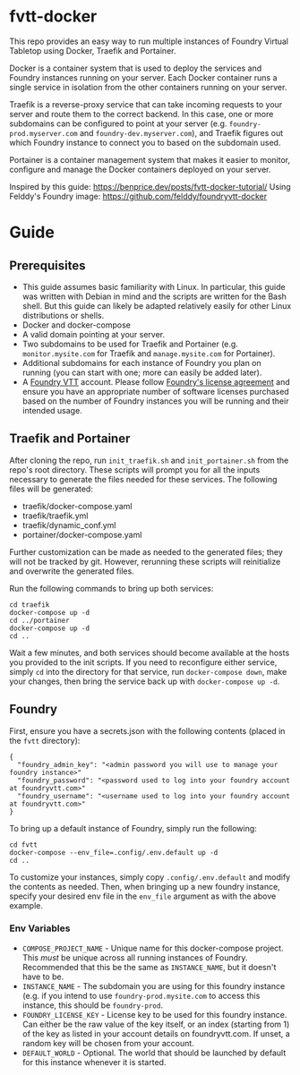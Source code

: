 # fvtt-docker

This repo provides an easy way to run multiple instances of Foundry Virtual Tabletop using Docker, Traefik and Portainer.

Docker is a container system that is used to deploy the services and Foundry instances running on your server.  Each Docker container runs a single service in isolation from the other containers running on your server.

Traefik is a reverse-proxy service that can take incoming requests to your server and route them to the correct backend.  In this case, one or more subdomains can be configured to point at your server (e.g. `foundry-prod.myserver.com` and `foundry-dev.myserver.com`), and Traefik figures out which Foundry instance to connect you to based on the subdomain used.

Portainer is a container management system that makes it easier to monitor, configure and manage the Docker containers deployed on your server.

Inspired by this guide: https://benprice.dev/posts/fvtt-docker-tutorial/
Using Felddy's Foundry image: https://github.com/felddy/foundryvtt-docker

# Guide

## Prerequisites

 - This guide assumes basic familiarity with Linux.  In particular, this guide was written with Debian in mind and the scripts are written for the Bash shell.  But this guide can likely be adapted relatively easily for other Linux distributions or shells.  
 - Docker and docker-compose
 - A valid domain pointing at your server.
 - Two subdomains to be used for Traefik and Portainer (e.g. `monitor.mysite.com` for Traefik and `manage.mysite.com` for Portainer).
 - Additional subdomains for each instance of Foundry you plan on running (you can start with one; more can easily be added later).
 - A [Foundry VTT](https://foundryvtt.com/) account.  Please follow [Foundry's license agreement](https://foundryvtt.com/article/license/) and ensure you have an appropriate number of software licenses purchased based on the number of Foundry instances you will be running and their intended usage.

## Traefik and Portainer

After cloning the repo, run `init_traefik.sh` and `init_portainer.sh` from the repo's root directory.  These scripts will prompt you for all the inputs necessary to generate the files needed for these services.  The following files will be generated:

 - traefik/docker-compose.yaml
 - traefik/traefik.yml
 - traefik/dynamic\_conf.yml
 - portainer/docker-compose.yaml

Further customization can be made as needed to the generated files; they will not be tracked by git.  However, rerunning these scripts will reinitialize and overwrite the generated files.

Run the following commands to bring up both services:

```
cd traefik
docker-compose up -d
cd ../portainer
docker-compose up -d
cd ..
```

Wait a few minutes, and both services should become available at the hosts you provided to the init scripts.  If you need to reconfigure either service, simply `cd` into the directory for that service, run `docker-compose down`, make your changes, then bring the service back up with `docker-compose up -d`.

## Foundry

First, ensure you have a secrets.json with the following contents (placed in the `fvtt` directory):

```
{
  "foundry_admin_key": "<admin password you will use to manage your foundry instance>"
  "foundry_password": "<password used to log into your foundry account at foundryvtt.com>"
  "foundry_username": "<username used to log into your foundry account at foundryvtt.com>"
}
```

To bring up a default instance of Foundry, simply run the following:

```
cd fvtt
docker-compose --env_file=.config/.env.default up -d
cd ..
```

To customize your instances, simply copy `.config/.env.default` and modify the contents as needed.  Then, when bringing up a new foundry instance, specify your desired env file in the `env_file` argument as with the above example.

### Env Variables

- `COMPOSE_PROJECT_NAME` - Unique name for this docker-compose project.  This _must_ be unique across all running instances of Foundry.  Recommended that this be the same as `INSTANCE_NAME`, but it doesn't have to be.
- `INSTANCE_NAME` - The subdomain you are using for this foundry instance (e.g. if you intend to use `foundry-prod.mysite.com` to access this instance, this should be `foundry-prod`. 
- `FOUNDRY_LICENSE_KEY` - License key to be used for this foundry instance.  Can either be the raw value of the key itself, or an index (starting from 1) of the key as listed in your account details on foundryvtt.com.  If unset, a random key will be chosen from your account.
- `DEFAULT_WORLD` - Optional.  The world that should be launched by default for this instance whenever it is started.
